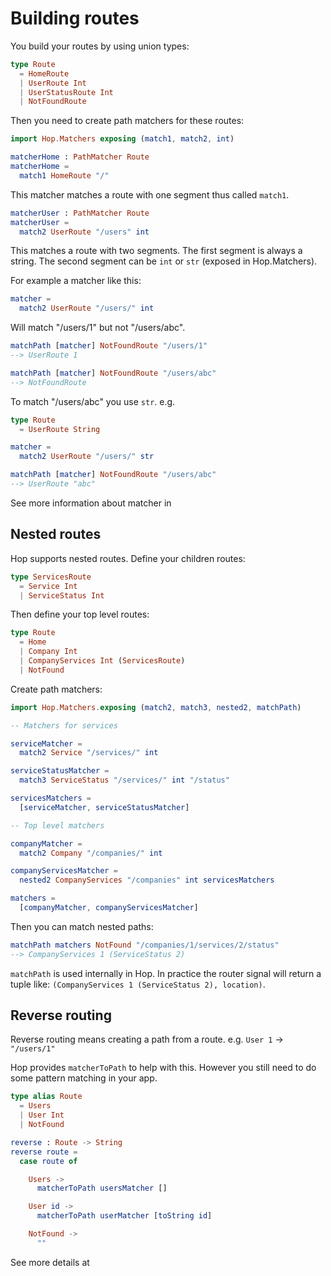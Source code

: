 # Building routes

You build your routes by using union types:

```elm
type Route
  = HomeRoute
  | UserRoute Int
  | UserStatusRoute Int
  | NotFoundRoute
```

Then you need to create path matchers for these routes:

```elm
import Hop.Matchers exposing (match1, match2, int)

matcherHome : PathMatcher Route
matcherHome =
  match1 HomeRoute "/"
```

This matcher matches a route with one segment thus called `match1`.

```elm
matcherUser : PathMatcher Route
matcherUser =
  match2 UserRoute "/users" int
```

This matches a route with two segments. The first segment is always a string. The second segment can be `int` or `str` (exposed in Hop.Matchers).

For example a matcher like this:

```elm
matcher =
  match2 UserRoute "/users/" int
```

Will match "/users/1" but not "/users/abc".

```elm
matchPath [matcher] NotFoundRoute "/users/1"
--> UserRoute 1

matchPath [matcher] NotFoundRoute "/users/abc"
--> NotFoundRoute
```

To match "/users/abc" you use `str`. e.g.

```elm
type Route
  = UserRoute String

matcher =
  match2 UserRoute "/users/" str

matchPath [matcher] NotFoundRoute "/users/abc"
--> UserRoute "abc"
```

See more information about matcher in <TODO>

## Nested routes

Hop supports nested routes. Define your children routes:

```elm
type ServicesRoute
  = Service Int
  | ServiceStatus Int
```

Then define your top level routes:

```elm
type Route
  = Home
  | Company Int
  | CompanyServices Int (ServicesRoute)
  | NotFound
```

Create path matchers:

```elm
import Hop.Matchers.exposing (match2, match3, nested2, matchPath)

-- Matchers for services

serviceMatcher = 
  match2 Service "/services/" int

serviceStatusMatcher = 
  match3 ServiceStatus "/services/" int "/status"

servicesMatchers = 
  [serviceMatcher, serviceStatusMatcher]

-- Top level matchers

companyMatcher =
  match2 Company "/companies/" int

companyServicesMatcher = 
  nested2 CompanyServices "/companies" int servicesMatchers

matchers =
  [companyMatcher, companyServicesMatcher]
```

Then you can match nested paths:

```elm
matchPath matchers NotFound "/companies/1/services/2/status"
--> CompanyServices 1 (ServiceStatus 2)
```

`matchPath` is used internally in Hop. In practice the router signal will return a tuple like: `(CompanyServices 1 (ServiceStatus 2), location)`.

## Reverse routing

Reverse routing means creating a path from a route.
e.g. `User 1` -> `"/users/1"`

Hop provides `matcherToPath` to help with this. However you still need to do some pattern matching in your app.

```elm
type alias Route
  = Users
  | User Int
  | NotFound

reverse : Route -> String
reverse route =
  case route of

    Users ->
      matcherToPath usersMatcher []

    User id ->
      matcherToPath userMatcher [toString id]

    NotFound ->
      ""
```

See more details at <TODO>

